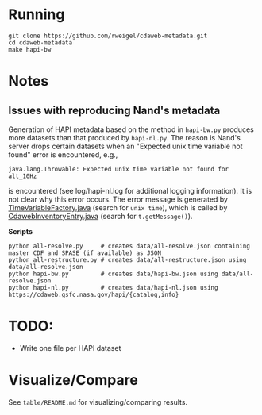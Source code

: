 # Running

```
git clone https://github.com/rweigel/cdaweb-metadata.git
cd cdaweb-metadata
make hapi-bw
```

# Notes

## Issues with reproducing Nand's metadata

Generation of HAPI metadata based on the method in `hapi-bw.py` produces more datasets than that produced by `hapi-nl.py`. The reason is Nand's server drops certain datasets when an "Expected unix time variable not found" error is encountered, e.g.,

```
java.lang.Throwable: Expected unix time variable not found for alt_10Hz
```

is encountered (see log/hapi-nl.log for additional logging information). It is not clear why this error occurs. The error message is generated by [TimeVariableFactory.java](https://github.com/autoplot/cdfj/blob/master/src/main/java/gov/nasa/gsfc/spdf/cdfj/TimeVariableFactory.java) (search for `unix time`), which is called by [CdawebInventoryEntry.java](https://git.smce.nasa.gov/spdf/hapi-nand/-/blob/main/src/java/org/hapistream/hapi/server/cdaweb/CdawebInventoryEntry.java) (search for `t.getMessage()`).


**Scripts**

```
python all-resolve.py     # creates data/all-resolve.json containing master CDF and SPASE (if available) as JSON
python all-restructure.py # creates data/all-restructure.json using data/all-resolve.json
python hapi-bw.py         # creates data/hapi-bw.json using data/all-resolve.json
python hapi-nl.py         # creates data/hapi-nl.json using https://cdaweb.gsfc.nasa.gov/hapi/{catalog,info}
```

# TODO:

* Write one file per HAPI dataset

# Visualize/Compare

See `table/README.md` for visualizing/comparing results.
